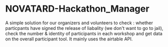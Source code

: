 # NOVATARD-Hackathon_Manager
A simple solution for our organizers and volunteers to check : whether particpants have signed the release of liabality (we don't want to go to jail), check the number &amp; identity of participants in each workshop and get data on the overall participant tool. It mainly uses the airtable API.
